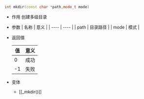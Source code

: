 ```cpp
int mkdir(const char *path,mode_t mode)
```
- 作用
创建多级目录

- 参数
| 名称 | 意义 |
| ---- | ---- |
| path | 目录路径 |
| mode | 模式 |



- 返回值

  | 值   | 意义 |
  | ---- | ---- |
  | 0    | 成功 |
  | -1   | 失败 |

  

- 变体

  - [[_mkdir()]]